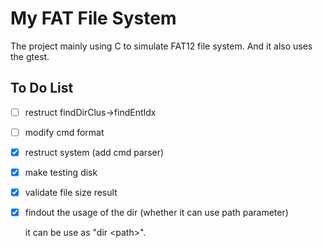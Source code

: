 # My FAT File System

The project mainly using C to simulate FAT12 file system. And it also uses the gtest.

## To Do List

- [ ] restruct findDirClus->findEntIdx
- [ ] modify cmd format
- [x] restruct system (add cmd parser)
- [x] make testing disk
- [x] validate file size result
- [x] findout the usage of the dir (whether it can use path parameter)

    it can be use as "dir \<path>".
